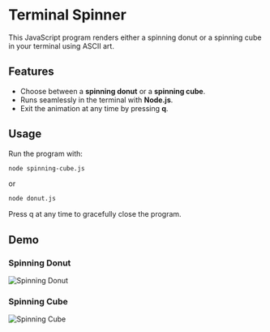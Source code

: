 # Terminal Spinner

This JavaScript program renders either a spinning donut or a spinning cube in your terminal using ASCII art. 

## Features
- Choose between a **spinning donut** or a **spinning cube**.
- Runs seamlessly in the terminal with **Node.js**.
- Exit the animation at any time by pressing **q**.

## Usage
Run the program with:
   ```bash
   node spinning-cube.js
   ```
or 
   ```bash
   node donut.js
   ```

Press q at any time to gracefully close the program.

## Demo

### Spinning Donut
![Spinning Donut](./res/donut.gif)

### Spinning Cube
![Spinning Cube](./res/cube.gif)

